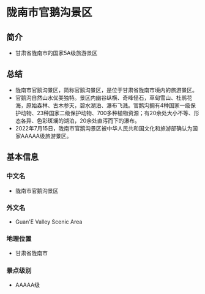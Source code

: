 # 陇南市官鹅沟景区
## 简介
- 甘肃省陇南市的国家5A级旅游景区
## 总结
- 陇南市官鹅沟景区，简称官鹅沟景区，是位于甘肃省陇南市境内的旅游景区。 
- 官鹅沟自然山水优美独特。景区内幽谷纵横、奇峰怪石，草甸雪山、杜鹃花海，原始森林、古木参天，碧水湖泊、瀑布飞溅。官鹅沟拥有4种国家一级保护动物、23种国家二级保护动物、700多种植物资源；有20余处大小不等、形态各异、色彩斑斓的湖泊，20余处直泻而下的瀑布。 
- 2022年7月15日，陇南市官鹅沟景区被中华人民共和国文化和旅游部确认为国家AAAAA级旅游景区。
## 基本信息
### 中文名
- 陇南市官鹅沟景区
### 外文名
- Guan'E Valley Scenic Area
### 地理位置
- 甘肃省陇南市
### 景点级别
- AAAAA级
